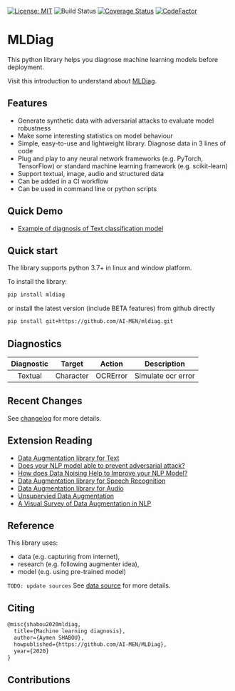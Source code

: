 [![License: MIT](https://img.shields.io/badge/License-MIT-yellow.svg)](https://opensource.org/licenses/MIT)
![Build Status](https://github.com/AI-MEN/MLDiag/workflows/mldiag/badge.svg)
[![Coverage Status](https://codecov.io/gh/AI-MEN/MLDiag/branch/master/graph/badge.svg)](https://codecov.io/gh/AI-MEN/MLDiag) 
[![CodeFactor](https://www.codefactor.io/repository/github/AI-MEN/MLDiag/badge)](https://www.codefactor.io/repository/github/AI-MEN/MLDiag)

# MLDiag

This python library helps you diagnose machine learning models before deployment. 

Visit this introduction to understand about [MLDiag](https://github.com/AI-MEN/MLDiag/blob/master/blog/MLdiag.md). 


## Features
*   Generate synthetic data with adversarial attacks to evaluate model robustness
*   Make some interesting statistics on model behaviour
*   Simple, easy-to-use and lightweight library. Diagnose data in 3 lines of code
*   Plug and play to any neural network frameworks (e.g. PyTorch, TensorFlow) or standard machine learning framework (e.g. scikit-learn)
*   Support textual, image, audio and structured data
*   Can be added in a CI workflow
*   Can be used in command line or python scripts

    
## Quick Demo
*   [Example of diagnosis of Text classification model](https://github.com/AI-MEN/mldiag/blob/master/examples/tf_text_classification_diag.py)

## Quick start
The library supports python 3.7+ in linux and window platform.

To install the library:
```bash
pip install mldiag
```
or install the latest version (include BETA features) from github directly
```bash
pip install git+https://github.com/AI-MEN/mldiag.git
```

## Diagnostics
| Diagnostic | Target | Action | Description |
|:---:|:---:|:---:|:---:|
|Textual| Character | OCRError | Simulate ocr error |




## Recent Changes

See [changelog](https://github.com/AI-MEN/mldiag/blob/master/CHANGE.md) for more details.

## Extension Reading
*   [Data Augmentation library for Text](https://towardsdatascience.com/data-augmentation-library-for-text-9661736b13ff)
*   [Does your NLP model able to prevent adversarial attack?](https://medium.com/hackernoon/does-your-nlp-model-able-to-prevent-adversarial-attack-45b5ab75129c)
*   [How does Data Noising Help to Improve your NLP Model?](https://medium.com/towards-artificial-intelligence/how-does-data-noising-help-to-improve-your-nlp-model-480619f9fb10)
*   [Data Augmentation library for Speech Recognition](https://towardsdatascience.com/data-augmentation-for-speech-recognition-e7c607482e78)
*   [Data Augmentation library for Audio](https://towardsdatascience.com/data-augmentation-for-audio-76912b01fdf6)
*   [Unsupervied Data Augmentation](https://medium.com/towards-artificial-intelligence/unsupervised-data-augmentation-6760456db143)
*   [A Visual Survey of Data Augmentation in NLP](https://amitness.com/2020/05/data-augmentation-for-nlp/)


## Reference
This library uses:
* data (e.g. capturing from internet),
* research (e.g. following augmenter idea), 
* model (e.g. using pre-trained model) 

`TODO: update sources`
See [data source](https://github.com/AI-MEN/MLDiag/SOURCE.md) for more details.

## Citing

```latex
@misc{shabou2020mldiag,
  title={Machine learning diagnosis},
  author={Aymen SHABOU},
  howpublished={https://github.com/AI-MEN/MLDiag},
  year={2020}
}
```

## Contributions